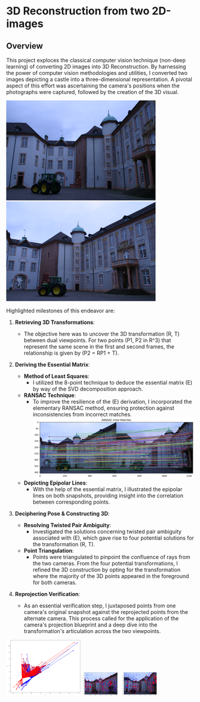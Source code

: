 # 3D Reconstruction from two 2D-images

## Overview

This project exploces the classical computer vision technique (non-deep learning) of converting 2D images into 3D Reconstruction. By harnessing the power of computer vision methodologies and utilities, I converted two images depicting a castle into a three-dimensional representation. A pivotal aspect of this effort was ascertaining the camera's positions when the photographs were captured, followed by the creation of the 3D visual.
<p float="center">
  <img src="https://github.com/satyajeetburla/3D-Reconstruction-from-two-2D-images/blob/main/img/img1.png" width="400" />
  <img src="https://github.com/satyajeetburla/3D-Reconstruction-from-two-2D-images/blob/main/img/img2.png" width="400" /> 
</p>
Highlighted milestones of this endeavor are:

1. **Retrieving 3D Transformations**: 
   - The objective here was to uncover the 3D transformation (R, T) between dual viewpoints. For two points \(P1, P2 in R^3\) that represent the same scene in the first and second frames, the relationship is given by \(P2 = RP1 + T\).

2. **Deriving the Essential Matrix**:
   - **Method of Least Squares**: 
     - I utilized the 8-point technique to deduce the essential matrix \(E\) by way of the SVD decomposition approach.
   - **RANSAC Technique**: 
     - To improve the resilience of the \(E\) derivation, I incorporated the elementary RANSAC method, ensuring protection against inconsistencies from incorrect matches.
     ![Description of Image](https://github.com/satyajeetburla/3D-Reconstruction-from-two-2D-images/blob/main/img/img3.png)
   - **Depicting Epipolar Lines**: 
     - With the help of the essential matrix, I illustrated the epipolar lines on both snapshots, providing insight into the correlation between corresponding points.

3. **Deciphering Pose & Constructing 3D**:
   - **Resolving Twisted Pair Ambiguity**: 
     - Investigated the solutions concerning twisted pair ambiguity associated with \(E\), which gave rise to four potential solutions for the transformation (R, T).
   - **Point Triangulation**: 
     - Points were triangulated to pinpoint the confluence of rays from the two cameras. From the four potential transformations, I refined the 3D construction by opting for the transformation where the majority of the 3D points appeared in the foreground for both cameras.

4. **Reprojection Verification**: 
   - As an essential verification step, I juxtaposed points from one camera's original snapshot against the reprojected points from the alternate camera. This process called for the application of the camera's projection blueprint and a deep dive into the transformation's articulation across the two viewpoints.
<p float="center">
  <img src="https://github.com/satyajeetburla/3D-Reconstruction-from-two-2D-images/blob/main/img/img4.png" width="200" />
  <img src="https://github.com/satyajeetburla/3D-Reconstruction-from-two-2D-images/blob/main/img/img5.png" width="200" /> 
</p>     
